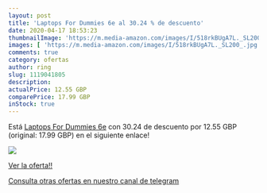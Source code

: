 ```yaml
---
layout: post
title: 'Laptops For Dummies 6e al 30.24 % de descuento'
date: 2020-04-17 18:53:23
thumbnailImage: 'https://m.media-amazon.com/images/I/518rkBUgA7L._SL200_.jpg'
images: [ 'https://m.media-amazon.com/images/I/518rkBUgA7L._SL200_.jpg' ]
comments: true
category: ofertas
author: ring
slug: 1119041805
description:
actualPrice: 12.55 GBP
comparePrice: 17.99 GBP
inStock: true
---
```


Está [Laptops For Dummies 6e](https://www.amazon.com/dp/1119041805/?tag=redken08-20) con 30.24 de descuento por 12.55 GBP (original: 17.99 GBP) en el siguiente enlace!

[![](https://m.media-amazon.com/images/I/518rkBUgA7L._SL200_.jpg)](https://www.amazon.com/dp/1119041805/?tag=redken08-20)

[Ver la oferta!!](https://www.amazon.com/dp/1119041805/?tag=redken08-20)

[Consulta otras ofertas en nuestro canal de telegram](https://t.me/s/ofertas25)
